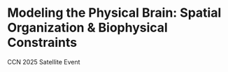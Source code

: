 # Modeling the Physical Brain: Spatial Organization & Biophysical Constraints

CCN 2025 Satellite Event
